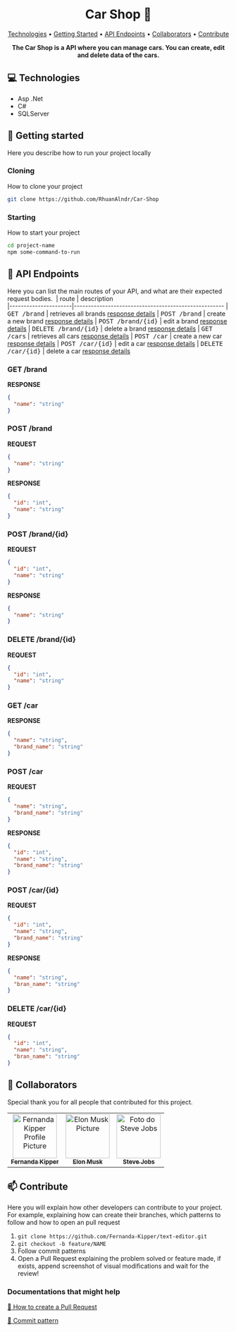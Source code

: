 <h1 align="center" style="font-weight: bold;">Car Shop 🚗</h1>

<p align="center">
 <a href="#tech">Technologies</a> • 
 <a href="#started">Getting Started</a> • 
  <a href="#routes">API Endpoints</a> •
 <a href="#colab">Collaborators</a> •
 <a href="#contribute">Contribute</a>
</p>

<p align="center">
    <b>The Car Shop is a API where you can manage cars. You can create, edit and delete data of the cars.</b>
</p>

<h2 id="technologies">💻 Technologies</h2>

- Asp .Net
- C#
- SQLServer

<h2 id="started">🚀 Getting started</h2>

Here you describe how to run your project locally

<h3>Cloning</h3>

How to clone your project

```bash
git clone https://github.com/RhuanAlndr/Car-Shop
```

<h3>Starting</h3>

How to start your project

```bash
cd project-name
npm some-command-to-run
```

<h2 id="routes">📍 API Endpoints</h2>

Here you can list the main routes of your API, and what are their expected request bodies.
​
| route               | description                                          
|----------------------|-----------------------------------------------------
| <kbd>GET /brand</kbd>     | retrieves all brands [response details](#get-brands-details)
| <kbd>POST /brand</kbd>     | create a new brand [response details](#post-brand-detail)
| <kbd>POST /brand/{id}</kbd>     | edit a brand [response details](#post-brand-details)
| <kbd>DELETE /brand/{id}</kbd>     | delete a brand [response details](#delete-brand-detail)
| <kbd>GET /cars</kbd>     | retrieves all cars [response details](#get-cars-details)
| <kbd>POST /car</kbd>     | create a new car [response details](#post-car-detail)
| <kbd>POST /car/{id}</kbd>     | edit a car [response details](#post-car-detail)
| <kbd>DELETE /car/{id}</kbd>     | delete a car [response details](#delete-car-detail)

<h3 id="get-brands-details">GET /brand</h3>

**RESPONSE**
```json
{
  "name": "string"
}
```

<h3 id="post-brand-detail">POST /brand</h3>

**REQUEST**
```json
{
  "name": "string"
}
```

**RESPONSE**
```json
{
  "id": "int",
  "name": "string"
}
```
<h3 id="post-brand-details">POST /brand/{id}</h3>

**REQUEST**
```json
{
  "id": "int",
  "name": "string"
}
```

**RESPONSE**
```json
{
  "name": "string"
}
```

<h3 id="delete-brand-detail">DELETE /brand/{id}</h3>

**REQUEST**
```json
{
  "id": "int",
  "name": "string"
}
```
<h3 id="get-cars-details">GET /car</h3>

**RESPONSE**
```json
{
  "name": "string",
  "brand_name": "string"
}
```

<h3 id="post-car-detail">POST /car</h3>

**REQUEST**
```json
{
  "name": "string",
  "brand_name": "string"
}
```

**RESPONSE**
```json
{
  "id": "int",
  "name": "string",
  "brand_name": "string"
}
```
<h3 id="post-car-details">POST /car/{id}</h3>

**REQUEST**
```json
{
  "id": "int",
  "name": "string",
  "brand_name": "string"
}
```

**RESPONSE**
```json
{
  "name": "string",
  "bran_name": "string"
}
```

<h3 id="delete-car-detail">DELETE /car/{id}</h3>

**REQUEST**
```json
{
  "id": "int",
  "name": "string",
  "bran_name": "string"
}
```

<h2 id="colab">🤝 Collaborators</h2>

Special thank you for all people that contributed for this project.

<table>
  <tr>
    <td align="center">
      <a href="#">
        <img src="https://avatars.githubusercontent.com/u/61896274?v=4" width="100px;" alt="Fernanda Kipper Profile Picture"/><br>
        <sub>
          <b>Fernanda Kipper</b>
        </sub>
      </a>
    </td>
    <td align="center">
      <a href="#">
        <img src="https://t.ctcdn.com.br/n7eZ74KAcU3iYwnQ89-ul9txVxc=/400x400/smart/filters:format(webp)/i490769.jpeg" width="100px;" alt="Elon Musk Picture"/><br>
        <sub>
          <b>Elon Musk</b>
        </sub>
      </a>
    </td>
    <td align="center">
      <a href="#">
        <img src="https://miro.medium.com/max/360/0*1SkS3mSorArvY9kS.jpg" width="100px;" alt="Foto do Steve Jobs"/><br>
        <sub>
          <b>Steve Jobs</b>
        </sub>
      </a>
    </td>
  </tr>
</table>

<h2 id="contribute">📫 Contribute</h2>

Here you will explain how other developers can contribute to your project. For example, explaining how can create their branches, which patterns to follow and how to open an pull request

1. `git clone https://github.com/Fernanda-Kipper/text-editor.git`
2. `git checkout -b feature/NAME`
3. Follow commit patterns
4. Open a Pull Request explaining the problem solved or feature made, if exists, append screenshot of visual modifications and wait for the review!

<h3>Documentations that might help</h3>

[📝 How to create a Pull Request](https://www.atlassian.com/br/git/tutorials/making-a-pull-request)

[💾 Commit pattern](https://gist.github.com/joshbuchea/6f47e86d2510bce28f8e7f42ae84c716)
